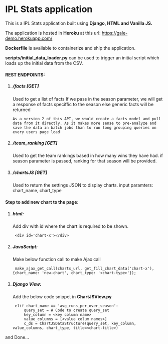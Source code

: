 # IPL Stats application
This is a IPL Stats application built using **Django, HTML and Vanilla JS.**

The application is hosted in **Heroku** at this url: https://gale-demo.herokuapp.com/ 

**Dockerfile** is available to containerize and ship the application.

**scripts/initial_data_loader.py** can be used to trigger an initial script which loads up the initial data from the CSV.

#### REST ENDPOINTS:
1. ##### /facts [GET]
    
    Used to get a list of facts 
    If we pass in the season parameter, we will get a response of facts speciffic to the season else generic facts will be returned
    
    `As a version 2 of this API, we would create a facts model and pull data from it directly. As it makes more sense to pre-analyze and save the data in batch jobs than to run long grouping queries on every users page load`
2. ##### /team_ranking [GET]
    
    Used to get the team rankings based in how many wins they have had.
    if season parameter is passed, ranking for that season will be provided.
3. ##### /chartsJS [GET]
    
    Used to return the settings JSON to display charts.
        input paramters: chart_name, chart_type
        
#### Step to add new chart to the page:
1. ##### html:

    Add div with id where the chart is required to be shown.

        <div id='chart-x'></div>
2. ##### JavaScript:

    Make below function call to make Ajax call
    
        make_ajax_get_call(charts_url, get_fill_chart_data('chart-x'), {chart_name: 'new-chart', chart_type: '<chart-type>'});
        
3. ##### Django View:

    Add the below code snippet in **ChartJSView.py** 
        
        elif chart_name == 'avg_runs_per_over_season':
            query_set = # Code to create query_set
            key_column = <key column name>
            value_columns = [<value colum names>]
            c_ds = ChartJSDataStructure(query_set, key_column, value_columns, chart_type, title=<chart-title>)
            

and Done...